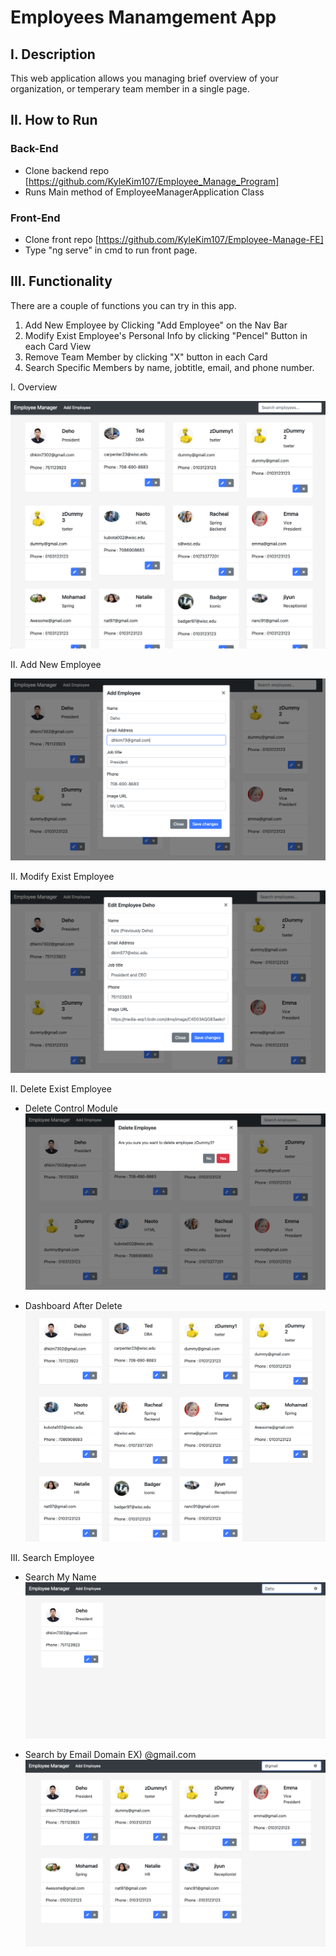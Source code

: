 # Employees Manamgement App

## I. Description
This web application allows you managing brief overview of your organization, or temperary team member in a single page.

## II. How to Run

### Back-End
- Clone backend repo [https://github.com/KyleKim107/Employee_Manage_Program]
-  Runs Main method of EmployeeManagerApplication Class

### Front-End
- Clone front repo [https://github.com/KyleKim107/Employee-Manage-FE]
- Type "ng serve" in cmd to run front page.


## III. Functionality
There are a couple of functions you can try in this app.
1. Add New Employee by Clicking "Add Employee" on the Nav Bar
2. Modify Exist Employee's Personal Info by clicking "Pencel" Button in each Card View
3. Remove Team Member by clicking "X" button in each Card
4. Search Specific Members by name, jobtitle, email, and phone number.

I. Overview

![Overview](images/2021-09-22-13-39-42.png)

II. Add New Employee

![Add](images/2021-09-22-13-26-26.png)

II. Modify Exist Employee

![Modify](images/2021-09-22-13-44-30.png)

II. Delete Exist Employee

- Delete Control Module
![Delete](images/2021-09-22-13-45-41.png)

- Dashboard After Delete
![Dashboard After Delete](images/2021-09-22-13-46-07.png)

III. Search Employee

- Search My Name
![Search by Name](images/2021-09-22-13-51-05.png)

- Search by Email Domain EX) @gmail.com
![Search by Email Domain](images/2021-09-22-13-51-55.png)